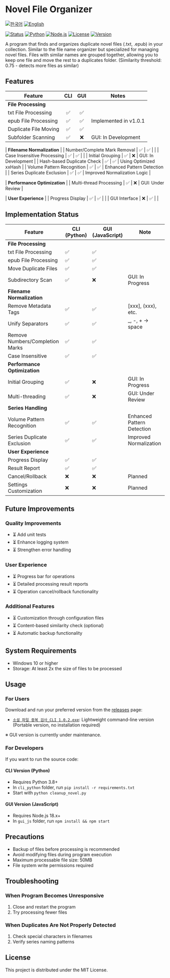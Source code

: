# Novel File Organizer

[![한국어](https://img.shields.io/badge/언어-한국어-blue.svg)](README.md)
[![English](https://img.shields.io/badge/Language-English-blue.svg)](README_EN.md)

[![Status](https://img.shields.io/badge/status-completed-green)](README_EN.md)
[![Python](https://img.shields.io/badge/Python-3.8+-blue)](https://www.python.org/)
[![Node.js](https://img.shields.io/badge/Node.js-18.x-green)](https://nodejs.org/)
[![License](https://img.shields.io/badge/License-MIT-lightgrey)](LICENSE)
[![Version](https://img.shields.io/badge/Version-1.0.2-blue)](README_EN.md)

A program that finds and organizes duplicate novel files (.txt, .epub) in your collection.
Similar to the file name organizer but specialized for managing novel files.
Files with similar names are grouped together, allowing you to keep one file and move the rest to a duplicates folder.
(Similarity threshold: 0.75 - detects more files as similar)

## Features

| Feature | CLI | GUI | Notes |
|---|:---:|:---:|---|
| **File Processing** |
| txt File Processing | ✅ | ✅ | |
| epub File Processing | ✅ | ✅ | Implemented in v1.0.1 |
| Duplicate File Moving | ✅ | ✅ | |
| Subfolder Scanning | ✅ | ❌ | GUI: In Development |

| **Filename Normalization** |
| Number/Complete Mark Removal | ✅ | ✅ | |
| Case Insensitive Processing | ✅ | ✅ | |
| Initial Grouping | ✅ | ❌ | GUI: In Development |
| Hash-based Duplicate Check | ✅ | ✅ | Using Optimized xxHash |
| Volume Pattern Recognition | ✅ | ✅ | Enhanced Pattern Detection |
| Series Duplicate Exclusion | ✅ | ✅ | Improved Normalization Logic |

| **Performance Optimization** |
| Multi-thread Processing | ✅ | ❌ | GUI: Under Review |

| **User Experience** |
| Progress Display | ✅ | ✅ | |
| GUI Interface | ❌ | ✅ | |

## Implementation Status

| Feature | CLI (Python) | GUI (JavaScript) | Note |
|---------|-------------|------------------|------|
| **File Processing** |
| txt File Processing | ✅ | ✅ | |
| epub File Processing | ✅ | ✅ | |
| Move Duplicate Files | ✅ | ✅ | |
| Subdirectory Scan | ✅ | ❌ | GUI: In Progress |
| **Filename Normalization** |
| Remove Metadata Tags | ✅ | ✅ | [xxx], (xxx), etc. |
| Unify Separators | ✅ | ✅ | _, -, + → space |
| Remove Numbers/Completion Marks | ✅ | ✅ | |
| Case Insensitive | ✅ | ✅ | |
| **Performance Optimization** |
| Initial Grouping | ✅ | ❌ | GUI: In Progress |
| Multi-threading | ✅ | ❌ | GUI: Under Review |
| **Series Handling** |
| Volume Pattern Recognition | ✅ | ✅ | Enhanced Pattern Detection |
| Series Duplicate Exclusion | ✅ | ✅ | Improved Normalization |
| **User Experience** |
| Progress Display | ✅ | ✅ | |
| Result Report | ✅ | ✅ | |
| Cancel/Rollback | ❌ | ❌ | Planned |
| Settings Customization | ❌ | ❌ | Planned |

## Future Improvements

### Quality Improvements
- ⏳ Add unit tests
- ⏳ Enhance logging system
- ⏳ Strengthen error handling

### User Experience
- ⏳ Progress bar for operations
- ⏳ Detailed processing result reports
- ⏳ Operation cancel/rollback functionality

### Additional Features
- ⏳ Customization through configuration files
- ⏳ Content-based similarity check (optional)
- ⏳ Automatic backup functionality

## System Requirements

- Windows 10 or higher
- Storage: At least 2x the size of files to be processed

## Usage

### For Users
Download and run your preferred version from the [releases](https://github.com/hye0nwoo/clean_up_novel/releases/latest) page:
- [`소설 파일 중복 검사_CLI 1.0.2.exe`](https://github.com/hye0nwoo/clean_up_novel/releases/download/1.0.2/소설.파일.중복.검사_CLI.1.0.2.exe): Lightweight command-line version (Portable version, no installation required)

※ GUI version is currently under maintenance.

### For Developers
If you want to run the source code:

#### CLI Version (Python)
- Requires Python 3.8+
- In `cli_python` folder, run `pip install -r requirements.txt`
- Start with `python cleanup_novel.py`

#### GUI Version (JavaScript)
- Requires Node.js 18.x+
- In `gui_js` folder, run `npm install && npm start`

## Precautions

- Backup of files before processing is recommended
- Avoid modifying files during program execution
- Maximum processable file size: 50MB
- File system write permissions required

## Troubleshooting

### When Program Becomes Unresponsive
1. Close and restart the program
2. Try processing fewer files

### When Duplicates Are Not Properly Detected
1. Check special characters in filenames
2. Verify series naming patterns

## License

This project is distributed under the MIT License. 